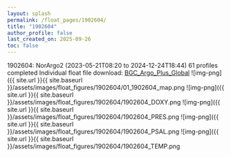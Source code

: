 ```yaml
---
layout: splash
permalink: /float_pages/1902604/
title: "1902604"
author_profile: false
last_created_on: 2025-09-26
toc: false
---
```

 
1902604: NorArgo2 (2023-05-21T08:20 to 2024-12-24T18:44)
61 profiles completed
Individual float file download: [BGC_Argo_Plus_Global](https://ftp.soest.hawaii.edu/bgc_argo_plus/Individual_Floats/outliers_removed/1902604_Sprof_processed.nc)
![img-png]({{ site.url }}{{ site.baseurl }}/assets/images/float_figures/1902604/01_1902604_map.png
![img-png]({{ site.url }}{{ site.baseurl }}/assets/images/float_figures/1902604/1902604_DOXY.png
![img-png]({{ site.url }}{{ site.baseurl }}/assets/images/float_figures/1902604/1902604_PRES.png
![img-png]({{ site.url }}{{ site.baseurl }}/assets/images/float_figures/1902604/1902604_PSAL.png
![img-png]({{ site.url }}{{ site.baseurl }}/assets/images/float_figures/1902604/1902604_TEMP.png
